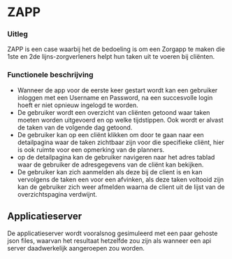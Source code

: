 # ZAPP

### Uitleg
ZAPP is een case waarbij het de bedoeling is om een Zorgapp te maken die 1ste en 2de lijns-zorgverleners helpt hun taken uit te voeren bij cliënten.

### Functionele beschrijving
- Wanneer de app voor de eerste keer gestart wordt kan een gebruiker inloggen met een Username en Password, na een succesvolle login hoeft er niet opnieuw ingelogd te worden.
- De gebruiker wordt een overzicht van cliënten getoond waar taken moeten worden uitgevoerd en op welke tijdstippen. Ook wordt er alvast de taken van de volgende dag getoond.
- De gebruiker kan op een cliënt klikken om door te gaan naar een detailpagina waar de taken zichtbaar zijn voor die specifieke cliënt, hier is ook ruimte voor een opmerking van de planners.
- op de detailpagina kan de gebruiker navigeren naar het adres tablad waar de gebruiker de adresgegevens van de cliënt kan bekijken.
- De gebruiker kan zich aanmelden als deze bij de client is en kan vervolgens de taken een voor een afvinken, als deze taken voltooid zijn kan de gebruiker zich weer afmelden waarna de client uit de lijst van de overzichtspagina verdwijnt. 


## Applicatieserver 
De applicatieserver wordt vooralsnog gesimuleerd met een paar gehoste json files, waarvan het resultaat hetzelfde zou zijn als wanneer een api server daadwerkelijk aangeroepen zou worden.
